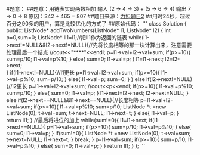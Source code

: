 #题意：
##题意：用链表实现两数相加 输入 (2 -> 4 -> 3) + (5 -> 6 -> 4) 输出 7 -> 0 -> 8 原因：342 + 465 = 807
##题目来源：[力扣题目2](https://leetcode-cn.com/problems/add-two-numbers)
##用时24秒，超过百分之90多的用户，算是比较优化的方式了
##原始代码：
'''
class Solution {
public:
    ListNode* addTwoNumbers(ListNode* l1, ListNode* l2) {
        int p=0,sum=0;
        ListNode* ll1=l1;//把ll1作为返回的链表
        while(l1->next!=NULL&&l2->next!=NULL){//先将长度相等的那一块计算出来，注意需要处理最后一个结点
            //cout<<"****"<<endl;
            p=l1->val+l2->val+sum;
            if(p>=10){
                sum=p/10;
                l1->val=p%10;
            }
            else{
                sum=0;
                l1->val=p;
            }
            l1=l1->next;
            l2=l2->next;  
        }
        if(l1->next!=NULL){//l1更长
            p=l1->val+l2->val+sum;
            if(p>=10){
                l1->val=p%10;
                sum=p/10;
            }
            else{
                l1->val=p;
                sum=0;
            }
        }
        else
        if(l2->next!=NULL){//l2更长
            p=l1->val+l2->val+sum;
            //cout<<p<<endl;
            if(p>=10){
                l1->val=p%10;
                sum=p/10;
            }
            else{
                sum=0;
                l1->val=p;
            }
            l1->next=l2->next;
            l2->next=NULL;
        }
        else
        if(l2->next==NULL&&l1->next==NULL){//长度相等
            p=l1->val+l2->val+sum;
            if(p>=10){
                l1->val=p%10;
                sum=p/10;
                ListNode *t =new ListNode(0);
                t->val=sum;
                t->next=NULL;
                l1->next=t;
            }
            else{
                l1->val=p;
            }
            return ll1;
        }
        //最后将进位的加上
        while(sum!=0){
            l1=l1->next;
            if(l1->next==NULL){
                p=l1->val+sum;
                if(p>=10){
                 sum=p/10;
                 l1->val=p%10;
                }
                else{
                   sum=0;
                   l1->val=p;
                }
                if(sum!=0){
                  ListNode *t =new ListNode(0);
                  t->val=sum;
                  t->next=NULL;
                  l1->next=t;
                }
                break;
            }
            p=l1->val+sum;
            if(p>=10){
                sum=p/10;
                l1->val=p%10;
            }
            else{
                sum=0;
                l1->val=p;
            }
        }
        return ll1;
    }
};
'''
